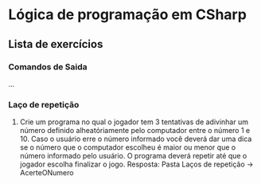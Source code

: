 # Lógica de programação em CSharp
## Lista de exercícios

### Comandos de Saida
...
### Laço de repetição
1) Crie um programa no qual o jogador tem 3 tentativas de adivinhar um número definido alheatóriamente pelo computador entre o número 1 e 10. Caso o usuário erre o número informado você deverá dar uma dica se o número que o computador escolheu é maior ou menor que o número informado pelo usuário. O programa deverá repetir até que o jogador escolha finalizar o jogo.
Resposta: Pasta Laços de repetição -> AcerteONumero
